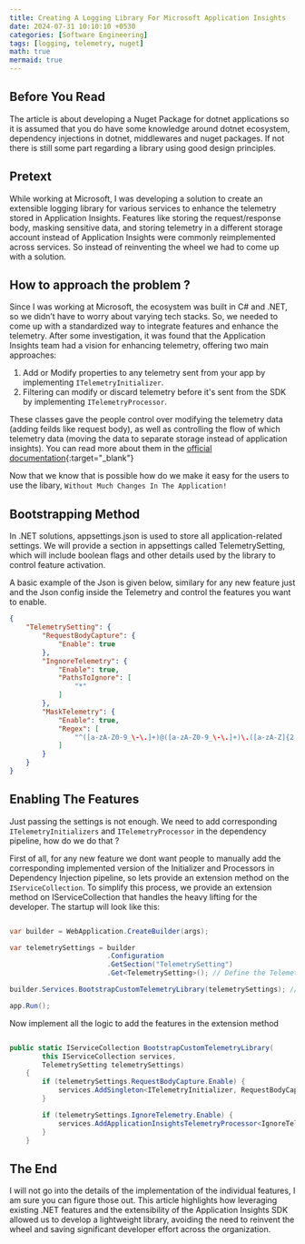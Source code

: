 ```yaml
---
title: Creating A Logging Library For Microsoft Application Insights
date: 2024-07-31 10:10:10 +0530
categories: [Software Engineering]
tags: [logging, telemetry, nuget]
math: true
mermaid: true
---
```


<script>{% include_relative assets/scripts/ga-pv.js %}</script>

## Before You Read

The article is about developing a Nuget Package for dotnet applications so it is assumed that you do have some knowledge around dotnet ecosystem, dependency injections in dotnet, middlewares and nuget packages. If not there is still some part regarding a library using good design principles.

## Pretext

While working at Microsoft, I was developing a solution to create an extensible logging library for various services to enhance the telemetry stored in Application Insights. Features like storing the request/response body, masking sensitive data, and storing telemetry in a different storage account instead of Application Insights were commonly reimplemented across services. So instead of reinventing the wheel we had to come up with a solution.

## How to approach the problem ?

Since I was working at Microsoft, the ecosystem was built in C# and .NET, so we didn’t have to worry about varying tech stacks. So, we needed to come up with a standardized way to integrate features and enhance the telemetry. After some investigation, it was found that the Application Insights team had a vision for enhancing telemetry, offering two main approaches:

1. Add or Modify properties to any telemetry sent from your app by implementing `ITelemetryInitializer`.
2. Filtering can modify or discard telemetry before it's sent from the SDK by implementing `ITelemetryProcessor`.

These classes gave the people control over modifying the telemetry data (adding feilds like request body), as well as controlling the flow of which telemetry data (moving the data to separate storage instead of application insights). You can read more about them in the [official documentation](https://learn.microsoft.com/en-us/azure/azure-monitor/app/api-filtering-sampling?tabs=dotnet%2Cjavascriptwebsdkloaderscript){:target="_blank"}

Now that we know that is possible how do we make it easy for the users to use the libary, `Without Much Changes In The Application!`

## Bootstrapping Method

In .NET solutions, appsettings.json is used to store all application-related settings. We will provide a section in appsettings called TelemetrySetting, which will include boolean flags and other details used by the library to control feature activation.

A basic example of the Json is given below, similary for any new feature just and the Json config inside the Telemetry and control the features you want to enable.

```json
{
    "TelemetrySetting": {
        "RequestBodyCapture": {
            "Enable": true
        },
        "IngnoreTelemetry": {
            "Enable": true,
            "PathsToIgnore": [
                "*"
            ]
        },
        "MaskTelemetry": {
            "Enable": true,
            "Regex": [
                "^([a-zA-Z0-9_\-\.]+)@([a-zA-Z0-9_\-\.]+)\.([a-zA-Z]{2,5})$"
            ]
        }
    }
}

```

## Enabling The Features

Just passing the settings is not enough. We need to add corresponding `ITelemetryInitializers` and `ITelemetryProcessor` in the dependency pipeline, how do we do that ?

First of all, for any new feature we dont want people to manually add the corresponding implemented version of the Initializer and Processors in Dependency Injection pipeline, so lets provide an extension method on the `IServiceCollection`. To simplify this process, we provide an extension method on IServiceCollection that handles the heavy lifting for the developer. The startup will look like this:

```c#

var builder = WebApplication.CreateBuilder(args);

var telemetrySettings = builder
                        .Configuration
                        .GetSection("TelemetrySetting")
                        .Get<TelemetrySetting>(); // Define the TelemetrySetting model

builder.Services.BootstrapCustomTelemetryLibrary(telemetrySettings); // the extension method

app.Run();

```

Now implement all the logic to add the features in the extension method

```c#

public static IServiceCollection BootstrapCustomTelemetryLibrary(
        this IServiceCollection services,
        TelemetrySetting telemetrySettings)
    {
        if (telemetrySettings.RequestBodyCapture.Enable) {
            services.AddSingleton<ITelemetryInitializer, RequestBodyCaptureInitializer>(); // RequestBodyCaptureInitializer implements ITelemetryInitializer
        }

        if (telemetrySettings.IgnoreTelemetry.Enable) {
            services.AddApplicationInsightsTelemetryProcessor<IgnoreTelemetryFilter>(); // IgnoreTelemetryFilter implements ITelemetryProcessor
        }
    }
```

## The End

I will not go into the details of the implementation of the individual features, I am sure you can figure those out. This article highlights how leveraging existing .NET features and the extensibility of the Application Insights SDK allowed us to develop a lightweight library, avoiding the need to reinvent the wheel and saving significant developer effort across the organization.
